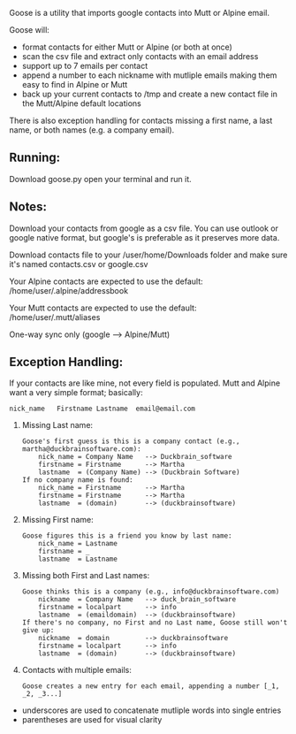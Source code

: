 Goose is a utility that imports google contacts into Mutt or Alpine email.

Goose will:

* format contacts for either Mutt or Alpine (or both at once) 
* scan the csv file and extract only contacts with an email address
* support up to 7 emails per contact
* append a number to each nickname with mutliple emails making them easy to find in Alpine or Mutt
* back up your current contacts to /tmp and create a new contact file in the Mutt/Alpine default locations


There is also exception handling for contacts missing a first name, a last name, or both names (e.g. a company email).

Running:
-------

Download goose.py open your terminal and run it.


Notes:
-----

Download your contacts from google as a csv file.  You can use outlook or google native format, but google's is preferable as it preserves more data.

Download contacts file to your /user/home/Downloads folder and make sure it's named contacts.csv or google.csv

Your Alpine contacts are expected to use the default: /home/user/.alpine/addressbook

Your Mutt contacts are expected to use the default: /home/user/.mutt/aliases

One-way sync only (google --> Alpine/Mutt)


Exception Handling:
------------------

If your contacts are like mine, not every field is populated.  Mutt and Alpine want a very simple format; basically:

    nick_name   Firstname Lastname  email@email.com

1. Missing Last name:
    ```
    Goose's first guess is this is a company contact (e.g., martha@duckbrainsoftware.com):
        nick_name = Company Name   --> Duckbrain_software
        firstname = Firstname      --> Martha
        lastname  = (Company Name) --> (Duckbrain Software)
    If no company name is found:
        nick_name = Firstname      --> Martha
        firstname = Firstname      --> Martha
        lastname  = (domain)       --> (duckbrainsoftware)
    ```

2. Missing First name:
    ```
    Goose figures this is a friend you know by last name:
        nick_name = Lastname
        firstname = _
        lastname  = Lastname
    ```

3. Missing both First and Last names:
    ```
    Goose thinks this is a company (e.g., info@duckbrainsoftware.com)
        nickname  = Company Name   --> duck_brain_software
        firstname = localpart      --> info
        lastname  = (emaildomain)  --> (duckbrainsoftware)
    If there's no company, no First and no Last name, Goose still won't give up:
        nickname  = domain         --> duckbrainsoftware
        firstname = localpart      --> info
        lastname  = (domain)       --> (duckbrainsoftware)
    ```

4. Contacts with multiple emails:
    ```
    Goose creates a new entry for each email, appending a number [_1, _2, _3...]
    ```

* underscores are used to concatenate mutliple words into single entries
* parentheses are used for visual clarity

